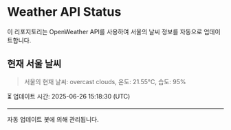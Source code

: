 
# Weather API Status

이 리포지토리는 OpenWeather API를 사용하여 서울의 날씨 정보를 자동으로 업데이트합니다.

## 현재 서울 날씨
> 서울의 현재 날씨: overcast clouds, 온도: 21.55°C, 습도: 95%

⏳ 업데이트 시간: 2025-06-26 15:18:30 (UTC)

---
자동 업데이트 봇에 의해 관리됩니다.
